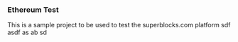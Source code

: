 ### Ethereum Test

This is a sample project to be used to test the superblocks.com platform 
sdf
asdf
as
ab
sd
